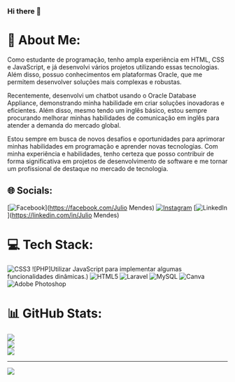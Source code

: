 ### Hi there 👋

# 💫 About Me:
Como estudante de programação, tenho ampla experiência em HTML, CSS e JavaScript, e já desenvolvi vários projetos utilizando essas tecnologias. Além disso, possuo conhecimentos em plataformas Oracle, que me permitem desenvolver soluções mais complexas e robustas.

Recentemente, desenvolvi um chatbot usando o Oracle Database Appliance, demonstrando minha habilidade em criar soluções inovadoras e eficientes. Além disso, mesmo tendo um inglês básico, estou sempre procurando melhorar minhas habilidades de comunicação em inglês para atender a demanda do mercado global.

Estou sempre em busca de novos desafios e oportunidades para aprimorar minhas habilidades em programação e aprender novas tecnologias. Com minha experiência e habilidades, tenho certeza que posso contribuir de forma significativa em projetos de desenvolvimento de software e me tornar um profissional de destaque no mercado de tecnologia.      


## 🌐 Socials:
[![Facebook](https://img.shields.io/badge/Facebook-%231877F2.svg?logo=Facebook&logoColor=white)](https://facebook.com/Julio Mendes) [![Instagram](https://img.shields.io/badge/Instagram-%23E4405F.svg?logo=Instagram&logoColor=white)](https://instagram.com/@_juliomendes) [![LinkedIn](https://img.shields.io/badge/LinkedIn-%230077B5.svg?logo=linkedin&logoColor=white)](https://linkedin.com/in/Julio Mendes) 

# 💻 Tech Stack:
![CSS3](https://img.shields.io/badge/css3-%231572B6.svg?style=for-the-badge&logo=css3&logoColor=white) ![PHP]Utilizar JavaScript para implementar algumas funcionalidades dinâmicas.) ![HTML5](https://img.shields.io/badge/html5-%23E34F26.svg?style=for-the-badge&logo=html5&logoColor=white) ![Laravel](https://img.shields.io/badge/laravel-%23FF2D20.svg?style=for-the-badge&logo=laravel&logoColor=white) ![MySQL](https://img.shields.io/badge/mysql-%2300f.svg?style=for-the-badge&logo=mysql&logoColor=white) ![Canva](https://img.shields.io/badge/Canva-%2300C4CC.svg?style=for-the-badge&logo=Canva&logoColor=white) ![Adobe Photoshop](https://img.shields.io/badge/adobephotoshop-%2331A8FF.svg?style=for-the-badge&logo=adobephotoshop&logoColor=white)


# 📊 GitHub Stats:
![](https://github-readme-stats.vercel.app/api?username=Jumendess&theme=dark&hide_border=false&include_all_commits=false&count_private=false)<br/>
![](https://github-readme-streak-stats.herokuapp.com/?user=Jumendess&theme=dark&hide_border=false)<br/>
![](https://github-readme-stats.vercel.app/api/top-langs/?username=Jumendess&theme=dark&hide_border=false&include_all_commits=false&count_private=false&layout=compact)

---
[![](https://visitcount.itsvg.in/api?id=Jumendess&icon=8&color=0)](https://visitcount.itsvg.in)

<!-- Proudly created with GPRM ( https://gprm.itsvg.in ) -->
